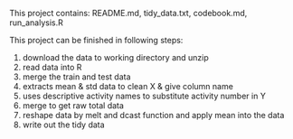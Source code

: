 This project contains: README.md, tidy_data.txt, codebook.md, run_analysis.R

This project can be finished in following steps: 
1. download the data to working directory and unzip
2. read data into R
3. merge the train and test data 
4. extracts mean & std data to clean X & give column name
5. uses descriptive activity names to substitute activity number in Y
6. merge to get raw total data
7. reshape data by melt and dcast function and apply mean into the data
8. write out the tidy data
